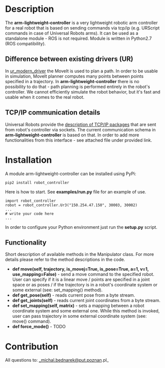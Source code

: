 # Description
The **arm-lightweight-controller** is a very lightweight robotic arm controller for a real robot that is 
based on sending commands via tcp/ip (e.g. URScript commands in case of Universal Robots arms). 
It can be used as a standalone module - ROS is not required. Module is written in Python2.7 (ROS compatibility).

## Difference between existing drivers (UR)
In [ur_modern_driver](https://github.com/ros-industrial/ur_modern_driver) the MoveIt
is used to plan a path. In order to be usable in simulation, MoveIt planner 
computes many points between points specified in a trajectory. In **arm-lightweight-controller**
there is no possibility to do that - path planning is performed entirely 
in the robot's controller. We cannot efficiently simulate the robot behavior, but it's fast and usable
when it comes to the real robot.

## TCP/IP communication details
Universal Robots provide the [description of TCP/IP packages](https://www.universal-robots.com/how-tos-and-faqs/how-to/ur-how-tos/remote-control-via-tcpip-16496/) that are sent from robot's controller via sockets. The current communication schema in **arm-lightweight-controller** is based on that. In order to add more functionalities from this interface - see attached file under provided link.

# Installation
A module arm-lightweight-controller can be installed using PyPi:

```
pip2 install robot_controller
```

Here is how to start. See **examples/run.py** file for an example of use.
```
import robot_controller
robot = robot_controller.Ur3("150.254.47.150", 30003, 30002)
...
# write your code here
...
```

In order to configure your Python environment just run the **setup.py** script.

## Functionality
Short description of available methods in the Manipulator class. For more details
please refer to the method descriptions in the code.
* **def move(self, trajectory, is_movej=True, is_pose=True, a=1, v=1, use_mapping=False)** - send 
a move command to the specified robot. User can specify if it is a 
linear move / points are specified in a joint space or as poses / if the trajectory is in a robot's
coordinate system or some external (see: set_mapping() method).
* **def get_pose(self)** - reads current pose from a byte stream.
* **def get_joints(self)** - reads current joint coordinates from a byte stream.
* **def set_mapping(self, matrix)** - sets a mapping between a robot coordinate 
system and some external one. While this method is invoked, user can pass trajectory in some external 
coordinate system (see: move() command).
* **def force_mode()** - TODO

# Contribution
All questions to: _michal.bednarek@put.poznan.pl_
